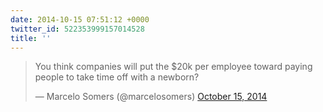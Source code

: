 ```yaml
---
date: 2014-10-15 07:51:12 +0000
twitter_id: 522353999157014528
title: ''
---
```


<blockquote class="twitter-tweet"><p lang="en" dir="ltr">You think companies will put the $20k per employee toward paying people to take time off with a newborn?</p>&mdash; Marcelo Somers (@marcelosomers) <a href="https://twitter.com/marcelosomers/status/522197182297178112?ref_src=twsrc%5Etfw">October 15, 2014</a></blockquote>
<script async src="https://platform.twitter.com/widgets.js" charset="utf-8"></script>
